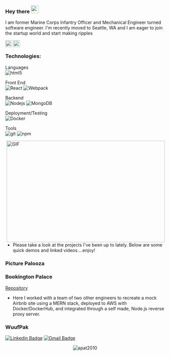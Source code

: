 ### Hey there <img src="https://media.giphy.com/media/hvRJCLFzcasrR4ia7z/giphy.gif" width="25px">
 I am former Marine Corps Infantry Officer and Mechanical Engineer turned software engineer.
 I'm recently moved to Seattle, WA and I am eager to join the startup world and start making ripples

<a href="https://twitter.com/apatterson2010">
  <img align="left" alt="Anthony Patterson | Twitter" width="22px" src="https://raw.githubusercontent.com/peterthehan/peterthehan/master/assets/twitter.svg" />
</a>
<a href="https://www.linkedin.com/in/anthony-patterson14/">
  <img align="left" alt="Abhishek's LinkedIN" width="22px" src="https://raw.githubusercontent.com/apat2010/apat2010/master/assets/linkedin.svg" />
</a>

</br>


### Technologies:

<p>

Languages
  </br>
 <img alt="html5" src="https://img.shields.io/badge/-HTML5-E34F26?style=flat-square&logo=html5&logoColor=white" />
 </br>

  Front End
  </br>
  <img alt="React" src="https://img.shields.io/badge/-React-45b8d8?style=flat-square&logo=react&logoColor=white" />
  <img alt="Webpack" src="https://img.shields.io/badge/-Webpack-8DD6F9?style=flat-square&logo=webpack&logoColor=white" />
  </br>

  Backend
  </br>
  <img alt="Nodejs" src="https://img.shields.io/badge/-Nodejs-43853d?style=flat-square&logo=Node.js&logoColor=white" />
  <img alt="MongoDB" src="https://img.shields.io/badge/-MongoDB-13aa52?style=flat-square&logo=mongodb&logoColor=white" />
  </br>

  Deployment/Testing
  </br>
  <img alt="Docker" src="https://img.shields.io/badge/-Docker-46a2f1?style=flat-square&logo=docker&logoColor=white" />
  </br>

  Tools
  </br>
  <img alt="git" src="https://img.shields.io/badge/-Git-F05032?style=flat-square&logo=git&logoColor=white" />
  <img alt="npm" src="https://img.shields.io/badge/-NPM-CB3837?style=flat-square&logo=npm&logoColor=white" />

</p>

  <img align="right" alt="GIF" src="https://github.com/apat2010/apat2010/code.gif?raw=true" width="500" height="320" />


- Please take a look at the projects I've been up to lately. Below are some quick demos and linked videos....enjoy!


### Picture Palooza


### Bookington Palace
[Repository](https://github.com/thefabfour/BookingtonPalace)
- Here I worked with a team of two other engineers to recreate a mock Airbnb site using a MERN stack, deployed to AWS with Docker/DockerHub, and integrated through a self made, Node.js reverse proxy server.

### WuufPak

[![Linkedin Badge](https://img.shields.io/badge/-anthonypatterson14-black?style=flat-square&logo=Linkedin&logoColor=0A66C2&link=https://www.linkedin.com/in/anthony-patterson14/)](https://www.linkedin.com/in/anthony-patterson14/)
[![Gmail Badge](https://img.shields.io/badge/-pattersonanthony14@gmail.com-black?style=flat-square&logo=Gmail&link=mailto:pattersonanthony14@gmail.com)](mailto:pattersonanthony14@gmail.com)



<p align="center"> <img src="https://github-readme-stats.vercel.app/api?username=apat2010&show_icons=true&theme=gotham" alt="apat2010" />
